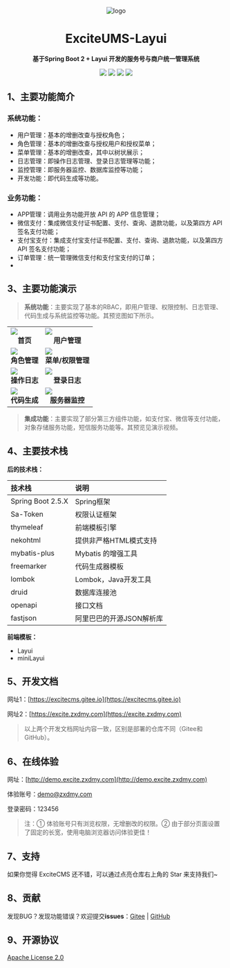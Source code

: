 <p align="center">
	<img alt="logo" src="https://excitecms.gitee.io/static/images/logo.png">
</p>

<h1 align="center" >ExciteUMS-Layui</h1>

<p align="center"><b>基于Spring Boot 2 + Layui 开发的服务号与商户统一管理系统</b></p>

<p align="center">
	<a href="https://gitee.com/geekrdc/ExciteCMS-SpringBoot-Layui/stargazers" target="_blank">
        <img src="https://gitee.com/ExciteTeam/ExciteCMS-SpringBoot-Layui/badge/star.svg"></a>
    <a href="https://gitee.com/geekrdc/ExciteCMS-SpringBoot-Layui/members" target="_blank">
        <img src="https://gitee.com/ExciteTeam/ExciteCMS-SpringBoot-Layui/badge/fork.svg"></a>
	<a href="https://github.com/cxh1231/ExciteCMS-SpringBoot-Layui/stargazers" target="_blank">
        <img src="https://img.shields.io/github/stars/cxh1231/ExciteCMS-SpringBoot-Layui?style=flat-square&logo=GitHub"></a>
	<a href="https://github.com/cxh1231/ExciteCMS-SpringBoot-Layui/network/members" target="_blank">
        <img src="https://img.shields.io/github/forks/cxh1231/ExciteCMS-SpringBoot-Layui?style=flat-square&logo=GitHub"></a>
</p>

## 1、主要功能简介

### 系统功能：

+ 用户管理：基本的增删改查与授权角色；
+ 角色管理：基本的增删改查与授权用户和授权菜单；
+ 菜单管理：基本的增删改查，其中以树状展示；
+ 日志管理：即操作日志管理、登录日志管理等功能；
+ 监控管理：即服务器监控、数据库监控等功能；
+ 开发功能：即代码生成等功能。

### 业务功能：

+ APP管理：调用业务功能开放 API 的 APP 信息管理；
+ 微信支付：集成微信支付证书配置、支付、查询、退款功能，以及第四方 API 签名支付功能；
+ 支付宝支付：集成支付宝支付证书配置、支付、查询、退款功能，以及第四方 API 签名支付功能；
+ 订单管理：统一管理微信支付和支付宝支付的订单；
+ 


## 3、主要功能演示

> **系统功能**：主要实现了基本的RBAC，即用户管理、权限控制、日志管理、代码生成与系统监控等功能。其预览图如下所示。

<table>
<tr>
<td>
<img src="https://img.zxdmy.com/2022/202201302055725.png">
<center><b>首页</b></center>
</td>
<td>
<img src="https://img.zxdmy.com/2022/202201262036756.png">
<center><b>用户管理</b></center>
</td>
</tr>
<tr>
<td>
<img src="https://img.zxdmy.com/2022/202201262036690.png">
<center><b>角色管理</b></center>
</td>
<td>
<img src="https://img.zxdmy.com/2022/202201262034888.png">
<center><b>菜单/权限管理</b></center>
</td>
</tr>
<tr>
<td>
<img src="https://img.zxdmy.com/2022/202201262041698.png">
<center><b>操作日志</b></center>
</td>
<td>
<img src="https://img.zxdmy.com/2022/202201262042293.png">
<center><b>登录日志</b></center>
</td>
</tr>
<tr>
<td>
<img src="https://img.zxdmy.com/2022/202201262044870.png">
<center><b>代码生成</b></center>
</td>
<td>
<img src="https://img.zxdmy.com/2022/202201262044488.png">
<center><b>服务器监控</b></center>
</td>
</tr>
</table>

> **集成功能**：主要实现了部分第三方组件功能，如支付宝、微信等支付功能，对象存储服务功能，短信服务功能等。其预览见演示视频。

## 4、主要技术栈

**后的技术栈：**

| 技术栈               | 说明              |
|:------------------|:----------------|
| Spring Boot 2.5.X | Spring框架        |
| Sa-Token          | 权限认证框架          |
| thymeleaf         | 前端模板引擎          |
| nekohtml          | 提供非严格HTML模式支持   |
| mybatis-plus      | Mybatis 的增强工具   |
| freemarker        | 代码生成器模板         |
| lombok            | Lombok，Java开发工具 |
| druid             | 数据库连接池          |
| openapi           | 接口文档            |
| fastjson          | 阿里巴巴的开源JSON解析库  |

**前端模板：**

+ Layui
+ miniLayui

## 5、开发文档

网址1：[https://excitecms.gitee.io](https://excitecms.gitee.io)

网址2：[https://excite.zxdmy.com](https://excite.zxdmy.com)

> 以上两个开发文档网址内容一致，区别是部署的仓库不同（Gitee和GitHub）。

## 6、在线体验

网址：[http://demo.excite.zxdmy.com](http://demo.excite.zxdmy.com)

体验账号：demo@zxdmy.com

登录密码：123456

> 注：① 体验账号只有浏览权限，无增删改的权限。② 由于部分页面设置了固定的长宽，使用电脑浏览器访问体验更佳！

## 7、支持

如果你觉得 ExciteCMS 还不错，可以通过点亮仓库右上角的 Star 来支持我们~

## 8、贡献

发现BUG？发现功能错误？欢迎提交**issues**：[Gitee](https://gitee.com/ExciteTeam/ExciteCMS-SpringBoot-Layui/issues) | [GitHub](https://github.com/cxh1231/ExciteCMS-SpringBoot-Layui/issues)

## 9、开源协议

[Apache License 2.0](https://gitee.com/ExciteTeam/ExciteCMS-SpringBoot-Layui/blob/master/LICENSE)